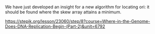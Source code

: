 We have just developed an insight for a new algorithm for locating ori: it should be found where the skew array attains a minimum.

https://stepik.org/lesson/23060/step/8?course=Where-in-the-Genome-Does-DNA-Replication-Begin-(Part-2)&unit=6792